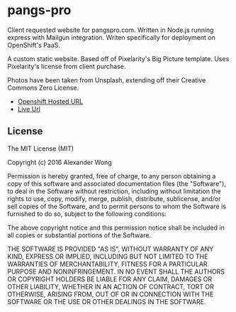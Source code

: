 # pangs-pro
Client requested website for pangspro.com. Written in Node.js running express with Mailgun integration. Writen specifically for deployment on OpenShift's PaaS.

A custom static website. Based off of Pixelarity's Big Picture template. Uses Pixelarity's license from client purchase.

Photos have been taken from Unsplash, extending off their Creative Commons Zero License.

* [Openshift Hosted URL](https://website-pangspro.rhcloud.com)
* [Live Url](https://www.pangspro.com/)

## License

The MIT License (MIT)

Copyright (c) 2016 Alexander Wong

Permission is hereby granted, free of charge, to any person obtaining a copy
of this software and associated documentation files (the "Software"), to deal
in the Software without restriction, including without limitation the rights
to use, copy, modify, merge, publish, distribute, sublicense, and/or sell
copies of the Software, and to permit persons to whom the Software is
furnished to do so, subject to the following conditions:

The above copyright notice and this permission notice shall be included in all
copies or substantial portions of the Software.

THE SOFTWARE IS PROVIDED "AS IS", WITHOUT WARRANTY OF ANY KIND, EXPRESS OR
IMPLIED, INCLUDING BUT NOT LIMITED TO THE WARRANTIES OF MERCHANTABILITY,
FITNESS FOR A PARTICULAR PURPOSE AND NONINFRINGEMENT. IN NO EVENT SHALL THE
AUTHORS OR COPYRIGHT HOLDERS BE LIABLE FOR ANY CLAIM, DAMAGES OR OTHER
LIABILITY, WHETHER IN AN ACTION OF CONTRACT, TORT OR OTHERWISE, ARISING FROM,
OUT OF OR IN CONNECTION WITH THE SOFTWARE OR THE USE OR OTHER DEALINGS IN THE
SOFTWARE.

